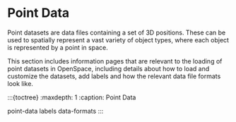 # Point Data

Point datasets are data files containing a set of 3D positions. These can be used to spatially represent a vast variety of object types, where each object is represented by a point in space.

This section includes information pages that are relevant to the loading of point datasets in OpenSpace, including details about how to load and customize the datasets, add labels and how the relevant data file formats look like.

:::{toctree}
:maxdepth: 1
:caption: Point Data

point-data
labels
data-formats
:::
